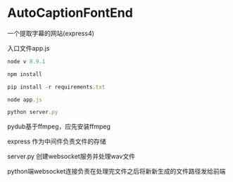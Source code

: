# AutoCaptionFontEnd
一个提取字幕的网站(express4)

入口文件app.js

```javascript
node v 8.9.1

npm install

pip install -r requirements.txt

node app.js

python server.py
```

pydub基于ffmpeg，应先安装ffmpeg

express 作为中间件负责文件的存储

server.py 创建websocket服务并处理wav文件

python端websocket连接负责在处理完文件之后将新新生成的文件路径发给前端